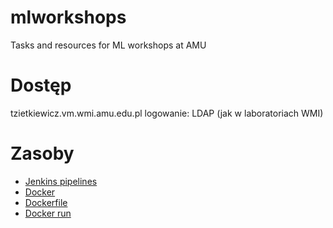 # mlworkshops
Tasks and resources for ML workshops at AMU

Dostęp
======
tzietkiewicz.vm.wmi.amu.edu.pl
logowanie: LDAP (jak w laboratoriach WMI)

Zasoby
=========

* [Jenkins pipelines](https://jenkins.io/doc/book/pipeline/)
* [Docker](https://docs.docker.com/get-started/)
* [Dockerfile](https://docs.docker.com/engine/reference/builder/)
* [Docker run](https://docs.docker.com/engine/reference/run/)


